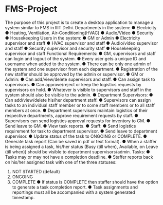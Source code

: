 # FMS-Project

The purpose of this project is to create a desktop application to manage a system similar
to FMS in IIIT Delhi.
Departments in the system:
  ● Electricity
  ● Heating, Ventilation, Air-Conditioning(HVAC)
  ● Audio/Video
  ● Security
  ● Housekeeping
Users in the system:
  ● GM or Admin
  ● Electricity supervisor and staff
  ● HVAC supervisor and staff
  ● Audio/video supervisor and staff
  ● Security supervisor and security staff
  ● Housekeeping supervisor and staff
Functional Requirements:
  ● GM, supervisors and staff can login and logout of the system.
  ● Every user gets a unique ID and username when added to the system.
  ● There can be only one admin of the system and one supervisor from each
  department.
  ● Registration of the new staffer should be approved by the admin or supervisor.
  ● GM or Admin:
    ● Can add/view/delete supervisors and staff.
    ● Can assign task to supervisors.
    ● Can approve/reject or keep the logistics requests by supervisors on hold.
    ● Whatever is visible to supervisors and staff in the system should also be
    visible to the admin.
  ● Department Supervisors:
    ● Can add/view/delete his/her department staff.
    ● Supervisors can assign tasks to an individual staff member or to some staff
    members or to all staff members at once.
    ● Department supervisors maintain logistics of their respective departments,
    approve requirement requests by staff.
    ● Supervisors can send logistics approval requests for inventory to GM.
    ● Send leave to GM.
    ● View task reports.
  ● Staff:
    ● Send logistics requirement for task to department supervisor.
    ● Send leave to department supervisor.
    ● Update status of the task to ONGOING or COMPLETE.
    ● Generate task report (Can be saved in pdf or text format).
    ● When a staffer is being assigned a task, his/her status (Busy (till when), Available,
    on Leave (till when)) should be visible to department supervisors/admin.
Tasks:
  ● Tasks may or may not have a completion deadline.
  ● Staffer reports back on his/her assigned task with one of the three statuses:
  1. NOT STARTED (default)
  2. ONGOING
  3. COMPLETE
  ● If status is COMPLETE then staffer should have the option to generate a task
  completion report.
  ● Task assignments and reportings must all be accompanied with a system
  generated timestamp.
